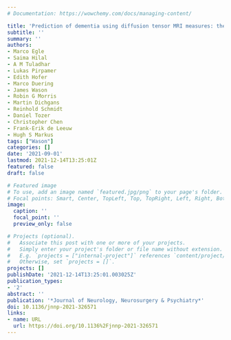 ```yaml
---
# Documentation: https://wowchemy.com/docs/managing-content/

title: 'Prediction of dementia using diffusion tensor MRI measures: the OPTIMAL collaboration'
subtitle: ''
summary: ''
authors:
- Marco Egle
- Saima Hilal
- A M Tuladhar
- Lukas Pirpamer
- Edith Hofer
- Marco Duering
- James Wason
- Robin G Morris
- Martin Dichgans
- Reinhold Schmidt
- Daniel Tozer
- Christopher Chen
- Frank-Erik de Leeuw
- Hugh S Markus
tags: ["Wason"]
categories: []
date: '2021-09-01'
lastmod: 2021-12-14T13:25:01Z
featured: false
draft: false

# Featured image
# To use, add an image named `featured.jpg/png` to your page's folder.
# Focal points: Smart, Center, TopLeft, Top, TopRight, Left, Right, BottomLeft, Bottom, BottomRight.
image:
  caption: ''
  focal_point: ''
  preview_only: false

# Projects (optional).
#   Associate this post with one or more of your projects.
#   Simply enter your project's folder or file name without extension.
#   E.g. `projects = ["internal-project"]` references `content/project/deep-learning/index.md`.
#   Otherwise, set `projects = []`.
projects: []
publishDate: '2021-12-14T13:25:01.003025Z'
publication_types:
- '2'
abstract: ''
publication: '*Journal of Neurology, Neurosurgery & Psychiatry*'
doi: 10.1136/jnnp-2021-326571
links:
- name: URL
  url: https://doi.org/10.1136%2Fjnnp-2021-326571
---
```

